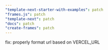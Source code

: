 ```yaml
---
"template-next-starter-with-examples": patch
"frames.js": patch
"template-next": patch
"docs": patch
"create-frames": patch
---
```


fix: properly format url based on VERCEL_URL
